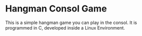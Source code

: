 
# Hangman Consol Game

This is a simple hangman game you can play in the consol. It is programmed in C, developed inside a Linux Environment.